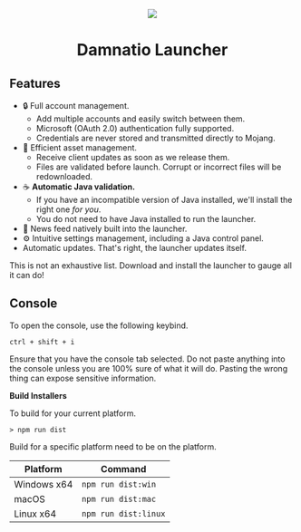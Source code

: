 <p align="center"><img src="https://damnatio.eu/storage/img/banner.png"></p>

<h1 align="center">Damnatio Launcher</h1>


## Features

* 🔒 Full account management.
  * Add multiple accounts and easily switch between them.
  * Microsoft (OAuth 2.0) authentication fully supported.
  * Credentials are never stored and transmitted directly to Mojang.
* 📂 Efficient asset management.
  * Receive client updates as soon as we release them.
  * Files are validated before launch. Corrupt or incorrect files will be redownloaded.
* ☕ **Automatic Java validation.**
  * If you have an incompatible version of Java installed, we'll install the right one *for you*.
  * You do not need to have Java installed to run the launcher.
* 📰 News feed natively built into the launcher.
* ⚙️ Intuitive settings management, including a Java control panel.
* Automatic updates. That's right, the launcher updates itself.

This is not an exhaustive list. Download and install the launcher to gauge all it can do!

## Console

To open the console, use the following keybind.

```console
ctrl + shift + i
```

Ensure that you have the console tab selected. Do not paste anything into the console unless you are 100% sure of what it will do. Pasting the wrong thing can expose sensitive information.

**Build Installers**

To build for your current platform.

```console
> npm run dist
```

Build for a specific platform need to be on the platform.

| Platform    | Command              |
| ----------- | -------------------- |
| Windows x64 | `npm run dist:win`   |
| macOS       | `npm run dist:mac`   |
| Linux x64   | `npm run dist:linux` |
